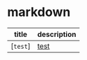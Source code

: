 # markdown

[test]: https://github.com/csandanov/markdown

| title | description |
| ----- | ----------- |
| [`test`] | [test] |
